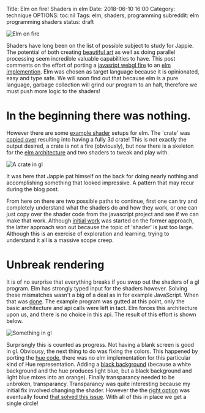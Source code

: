 Title: Elm on fire! Shaders in elm
Date: 2018-06-10 16:00
Category: technique
OPTIONS: toc:nil
Tags: elm, shaders, programming
subreddit: elm programming shaders
status: draft

![Elm on fire](/images/2018/elm-fire.svg)

Shaders have long been on the list of possible subject to study for Jappie.
The potential of both creating [beautiful art](https://www.vertexshaderart.com/)
as well as doing parallel processing seem incredible valuable capabilities to have.
This post comments on the effort of porting a
[javasript webgl fire](https://github.com/ethanhjennings/webgl-fire-particles)
to an [elm implemention](https://github.com/jappeace/elmgl-fire).
Elm was chosen as target language because it is opinionated, easy and type safe.
We will soon find out that because elm is a pure language,
garbage collection will grind our program to an halt,
therefore we must push more logic to the shaders!

# In the beginning there was nothing.

However there are some
[example shader](https://github.com/elm-community/webgl/tree/master/examples)
setups for elm.
The `crate' was [copied over](https://github.com/jappeace/elmgl-fire/commit/fb735158f328789a7c30ae4088b8cffcc4be1fd2)
resulting into having a fully 3d crate!
This is not exactly the output desired, a crate is not a fire (obviously),
but now there is a skeleton for the
[elm architecture](https://guide.elm-lang.org/architecture/)
and two shaders to tweak and play with.

![A crate in gl](/images/2018/gl-crate.jpg)

It was here that Jappie pat himself on the back for doing nearly nothing and
accomplishing something that looked impressive.
A pattern that may recur during the blog post.

From here on there are two possible paths to continue,
first one can try and completely understand what the shaders do and how they
work,
or one can just copy over the shader code from the javascript project and see if
we can make that work.
Although
[initial work](https://github.com/jappeace/elmgl-fire/commit/96f3dd293ad72f8b199d7958500f0f14ea2ed013)
was started on the former approach,
the latter approach won out because the topic of 'shader' is just too large.
Although this is an exercise of exploration and learning,
trying to understand it all is a massive scope creep.

# Unbreak rendering
It is of no surprise that everything breaks if you swap out the shaders of a gl
program. Elm has strongly typed input for the shaders however.
Solving these mismatches wasn't a big of a deal as in for example JavaScript.
When that was [done](https://github.com/jappeace/elmgl-fire/commit/668f714294b4423ae51e8857bf7d9e8dafa4ba8c).
The example program was gutted at this point, only the basic
architecture and api calls were left in tact.
Elm forces this architecture upon us, and there is no choice in this api.
The result of this effort is shown below.

![Something in gl](/images/2018/gl-something.jpg)

Surprisngly this is counted as progress. Not having a blank screen is good in gl.
Obviousy, the next thing to do was fixing the colors.
This happened by porting the [hue code](https://github.com/jappeace/elmgl-fire/commit/dbe4c308dcc24f0af8ea6b8f85991c1d83354002),
there was no elm implementation for this particular kind of Hue representation.
Adding a [black background](https://github.com/jappeace/elmgl-fire/commit/dbe4c308dcc24f0af8ea6b8f85991c1d83354002#diff-3e16369f543b857a1fea048cf77b7315R120)
(because a white background and the hue produces
light blue, but a black background and light blue mixes into an orange).
Finally transparancy needed to be unbroken, transparancy.
Transparancy was quite interesting because my initial fix involved changing the
shader.
However the the [right option](https://github.com/jappeace/elmgl-fire/commit/dbe4c308dcc24f0af8ea6b8f85991c1d83354002#diff-3e16369f543b857a1fea048cf77b7315R136)
was eventually found
[that solved this issue](https://github.com/jappeace/elmgl-fire/commit/bc9f5d3eecbdc47c0ef0685a005c2af03e1ccd5c).
With all of this in place we get a single circle!
